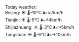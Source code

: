 Today weather:  
Beijing: ☀️   🌡️-10°C 🌬️↘7km/h  
Tianjin: ☀️   🌡️-5°C 🌬️↗4km/h  
Shijiazhuang: ☀️   🌡️-3°C 🌬️↘5km/h  
Tangshan: ☀️   🌡️-6°C 🌬️→10km/h  
